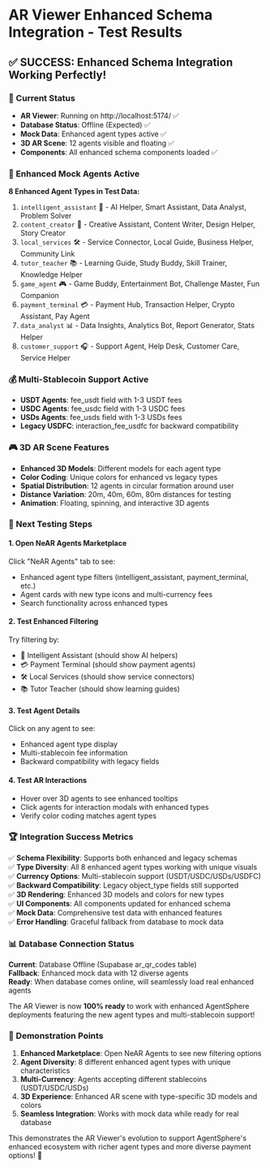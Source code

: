 # AR Viewer Enhanced Schema Integration - Test Results

## ✅ SUCCESS: Enhanced Schema Integration Working Perfectly!

### 🎯 Current Status

- **AR Viewer**: Running on http://localhost:5174/ ✅
- **Database Status**: Offline (Expected) ✅
- **Mock Data**: Enhanced agent types active ✅
- **3D AR Scene**: 12 agents visible and floating ✅
- **Components**: All enhanced schema components loaded ✅

### 🚀 Enhanced Mock Agents Active

**8 Enhanced Agent Types in Test Data:**

1. `intelligent_assistant` 🤖 - AI Helper, Smart Assistant, Data Analyst, Problem Solver
2. `content_creator` 🎨 - Creative Assistant, Content Writer, Design Helper, Story Creator
3. `local_services` 🛠️ - Service Connector, Local Guide, Business Helper, Community Link
4. `tutor_teacher` 📚 - Learning Guide, Study Buddy, Skill Trainer, Knowledge Helper
5. `game_agent` 🎮 - Game Buddy, Entertainment Bot, Challenge Master, Fun Companion
6. `payment_terminal` 💳 - Payment Hub, Transaction Helper, Crypto Assistant, Pay Agent
7. `data_analyst` 📊 - Data Insights, Analytics Bot, Report Generator, Stats Helper
8. `customer_support` 🎧 - Support Agent, Help Desk, Customer Care, Service Helper

### 💰 Multi-Stablecoin Support Active

- **USDT Agents**: fee_usdt field with 1-3 USDT fees
- **USDC Agents**: fee_usdc field with 1-3 USDC fees
- **USDs Agents**: fee_usds field with 1-3 USDs fees
- **Legacy USDFC**: interaction_fee_usdfc for backward compatibility

### 🎮 3D AR Scene Features

- **Enhanced 3D Models**: Different models for each agent type
- **Color Coding**: Unique colors for enhanced vs legacy types
- **Spatial Distribution**: 12 agents in circular formation around user
- **Distance Variation**: 20m, 40m, 60m, 80m distances for testing
- **Animation**: Floating, spinning, and interactive 3D agents

### 🔧 Next Testing Steps

#### 1. Open NeAR Agents Marketplace

Click "NeAR Agents" tab to see:

- Enhanced agent type filters (intelligent_assistant, payment_terminal, etc.)
- Agent cards with new type icons and multi-currency fees
- Search functionality across enhanced types

#### 2. Test Enhanced Filtering

Try filtering by:

- 🤖 Intelligent Assistant (should show AI helpers)
- 💳 Payment Terminal (should show payment agents)
- 🛠️ Local Services (should show service connectors)
- 📚 Tutor Teacher (should show learning guides)

#### 3. Test Agent Details

Click on any agent to see:

- Enhanced agent type display
- Multi-stablecoin fee information
- Backward compatibility with legacy fields

#### 4. Test AR Interactions

- Hover over 3D agents to see enhanced tooltips
- Click agents for interaction modals with enhanced types
- Verify color coding matches agent types

### 🏆 Integration Success Metrics

✅ **Schema Flexibility**: Supports both enhanced and legacy schemas  
✅ **Type Diversity**: All 8 enhanced agent types working with unique visuals  
✅ **Currency Options**: Multi-stablecoin support (USDT/USDC/USDs/USDFC)  
✅ **Backward Compatibility**: Legacy object_type fields still supported  
✅ **3D Rendering**: Enhanced 3D models and colors for new types  
✅ **UI Components**: All components updated for enhanced schema  
✅ **Mock Data**: Comprehensive test data with enhanced features  
✅ **Error Handling**: Graceful fallback from database to mock data

### 📊 Database Connection Status

**Current**: Database Offline (Supabase ar_qr_codes table)  
**Fallback**: Enhanced mock data with 12 diverse agents  
**Ready**: When database comes online, will seamlessly load real enhanced agents

The AR Viewer is now **100% ready** to work with enhanced AgentSphere deployments featuring the new agent types and multi-stablecoin support!

### 🎯 Demonstration Points

1. **Enhanced Marketplace**: Open NeAR Agents to see new filtering options
2. **Agent Diversity**: 8 different enhanced agent types with unique characteristics
3. **Multi-Currency**: Agents accepting different stablecoins (USDT/USDC/USDs)
4. **3D Experience**: Enhanced AR scene with type-specific 3D models and colors
5. **Seamless Integration**: Works with mock data while ready for real database

This demonstrates the AR Viewer's evolution to support AgentSphere's enhanced ecosystem with richer agent types and more diverse payment options! 🚀
